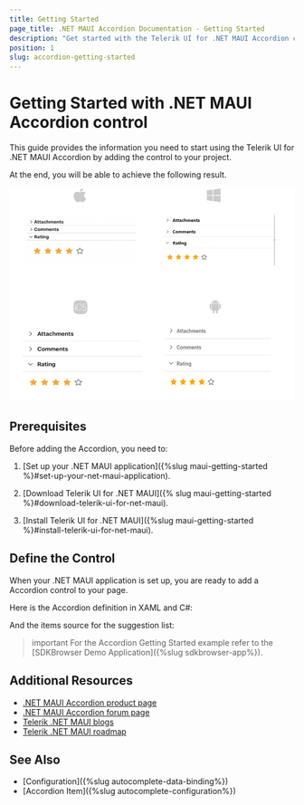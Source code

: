 ```yaml
---
title: Getting Started
page_title: .NET MAUI Accordion Documentation - Getting Started
description: "Get started with the Telerik UI for .NET MAUI Accordion control and add the control to your .NET MAUI project."
position: 1
slug: accordion-getting-started
---
```


# Getting Started with .NET MAUI Accordion control

This guide provides the information you need to start using the Telerik UI for .NET MAUI Accordion by adding the control to your project.

At the end, you will be able to achieve the following result.

![Accordion Getting Started](images/accordion-getting-started.png)

## Prerequisites

Before adding the Accordion, you need to:

1. [Set up your .NET MAUI application]({%slug maui-getting-started %}#set-up-your-net-maui-application).

1. [Download Telerik UI for .NET MAUI]({% slug maui-getting-started %}#download-telerik-ui-for-net-maui).

1. [Install Telerik UI for .NET MAUI]({%slug maui-getting-started %}#install-telerik-ui-for-net-maui).

## Define the Control

When your .NET MAUI application is set up, you are ready to add a Accordion control to your page.

Here is the Accordion definition in XAML and C#:

<snippet id='accordion-getting-started-xaml' />
<snippet id='accordion-getting-started-csharp' />

And the items source for the suggestion list:

<snippet id='accordion-getting-started-items-source'/>

>important For the Accordion Getting Started example refer to the [SDKBrowser Demo Application]({%slug sdkbrowser-app%}).

## Additional Resources

- [.NET MAUI Accordion product page](https://www.telerik.com/maui-ui/accordion)
- [.NET MAUI Accordion forum page](https://www.telerik.com/forums/maui?tagId=1978)
- [Telerik .NET MAUI blogs](https://www.telerik.com/blogs/mobile-net-maui)
- [Telerik .NET MAUI roadmap](https://www.telerik.com/support/whats-new/maui-ui/roadmap)

## See Also

- [Configuration]({%slug autocomplete-data-binding%})
- [Accordion Item]({%slug autocomplete-configuration%})

